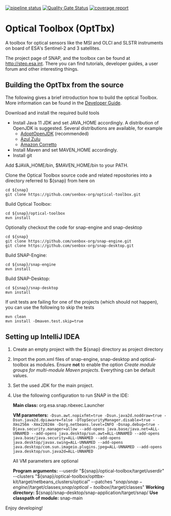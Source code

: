 [![pipeline status](https://gitlab.com/senbox-org/optical-toolbox/badges/master/pipeline.svg)](https://gitlab.com/senbox-org/optical-toolbox/-/commits/master)
[![Quality Gate Status](https://sonarqube.snap-ci.ovh/api/project_badges/measure?project=eu.esa.opt%3Aoptical-toolbox&metric=alert_status&token=sqb_c72cab652839333ca3df7349feec4e6ac3021d7e)](https://sonarqube.snap-ci.ovh/dashboard?id=eu.esa.opt%3Aoptical-toolbox)
[![coverage report](https://gitlab.com/senbox-org/optical-toolbox/badges/master/coverage.svg)](https://gitlab.com/senbox-org/optical-toolbox/-/commits/master)

Optical Toolbox (OptTbx)
==========================

A toolbox for optical sensors like the MSI and OLCI and SLSTR instruments on board of ESA's Sentinel-2 and 3 satellites.

The project page of SNAP, and the toolbox can be found at http://step.esa.int.
There you can find tutorials, developer guides, a user forum and other interesting things.


Building the OptTbx from the source
-----------------------------------

The following gives a brief introduction how to build the optical Toolbox.
More information can be found in the [Developer Guide](https://senbox.atlassian.net/wiki/display/SNAP/Developer+Guide).

Download and install the required build tools

* Install Java 11 JDK and set JAVA_HOME accordingly. A distribution of OpenJDK is suggested.
  Several distributions are available, for example
    * [AdoptOpenJDK](https://adoptopenjdk.net) (recommended)
    * [Azul Zulu](https://www.azul.com/downloads/zulu-community)
    * [Amazon Corretto](https://aws.amazon.com/de/corretto)
* Install Maven and set MAVEN_HOME accordingly.
* Install git

Add $JAVA_HOME/bin, $MAVEN_HOME/bin to your PATH.

Clone the Optical Toolbox source code and related repositories into a directory referred to ${snap} from here on

    cd ${snap}
    git clone https://github.com/senbox-org/optical-toolbox.git

Build Optical Toolbox:

    cd ${snap}/optical-toolbox
    mvn install

Optionally checkout the code for snap-engine and snap-desktop

    cd ${snap}
    git clone https://github.com/senbox-org/snap-engine.git
    git clone https://github.com/senbox-org/snap-desktop.git

Build SNAP-Engine:

    cd ${snap}/snap-engine
    mvn install

Build SNAP-Desktop:

    cd ${snap}/snap-desktop
    mvn install

If unit tests are failing for one of the projects (which should not happen), you can use the following to skip the tests

    mvn clean
    mvn install -Dmaven.test.skip=true

Setting up IntelliJ IDEA
------------------------

1. Create an empty project with the ${snap} directory as project directory

2. Import the pom.xml files of snap-engine, snap-desktop and optical-toolbox as modules. Ensure **not** to enable
   the option *Create module groups for multi-module Maven projects*. Everything can be default values.

3. Set the used JDK for the main project.

4. Use the following configuration to run SNAP in the IDE:

   **Main class:** org.esa.snap.nbexec.Launcher

   **VM parameters:** `-Dsun.awt.nopixfmt=true
	  -Dsun.java2d.noddraw=true
	  -Dsun.java2d.dpiaware=false
	  -DTopSecurityManager.disable=true
	  -Xms256m
	  -Xmx22024m
	  -Dorg.netbeans.level=INFO
	  -Dsnap.debug=true
	  -Djava.security.manager=allow
	  --add-opens
	  java.base/java.net=ALL-UNNAMED
	  --add-opens
	  java.desktop/sun.awt=ALL-UNNAMED
	  --add-opens
	  java.base/java.security=ALL-UNNAMED
	  --add-opens
	  java.desktop/javax.swing=ALL-UNNAMED
	  --add-opens
	  java.desktop/com.sun.imageio.plugins.jpeg=ALL-UNNAMED
	  --add-opens
	  java.desktop/sun.java2d=ALL-UNNAMED`
   
    All VM parameters are optional

   **Program arguments:**
   --userdir
   "${snap}/optical-toolbox/target/userdir"
   --clusters
   "${snap}/optical-toolbox/opttbx-kit/target/netbeans_clusters/optical"
   --patches
   "${snap}/snap-engine/$/target/classes;${snap}/optical-toolbox/$/target/classes"
   **Working directory:** ${snap}/snap-desktop/snap-application/target/snap/
   **Use classpath of module:** snap-main

Enjoy developing!


